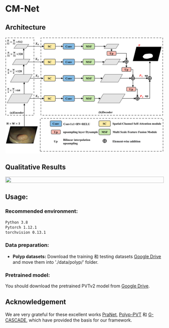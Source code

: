 # CM-Net

## Architecture

<p align="center">
<img src="module.png" width=100% height=40% 
class="center">
</p>

## Qualitative Results

<p align="center">
<img src="results.png" width=100% height=40% 
class="center">
</p>

## Usage:
### Recommended environment:
```
Python 3.8
Pytorch 1.12.1
torchvision 0.13.1
```
### Data preparation:
- **Polyp datasets:**
Download the training 和 testing datasets [Google Drive](https://drive.google.com/file/d/1pFxb9NbM8mj_rlSawTlcXG1OdVGAbRQC/view?usp=sharing) and move them into './data/polyp/' folder.

### Pretrained model:
You should download the pretrained PVTv2 model from [Google Drive](https://drive.google.com/drive/folders/1Eu8v9vMRvt-dyCH0XSV2i77lAd62nPXV?usp=sharing).

## Acknowledgement
We are very grateful for these excellent works [PraNet](https://github.com/DengPingFan/PraNet), [Polyp-PVT](https://github.com/DengPingFan/Polyp-PVT) 和 [G-CASCADE](https://github.com/SLDGroup/G-CASCADE), which have provided the basis for our framework.



